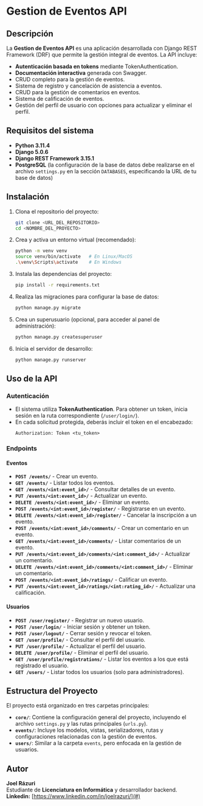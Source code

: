 # Gestion de Eventos API

## Descripción
La **Gestion de Eventos API** es una aplicación desarrollada con Django REST Framework (DRF) que permite la gestión integral de eventos. La API incluye:
- **Autenticación basada en tokens** mediante TokenAuthentication.
- **Documentación interactiva** generada con Swagger.
- CRUD completo para la gestión de eventos.
- Sistema de registro y cancelación de asistencia a eventos.
- CRUD para la gestión de comentarios en eventos.
- Sistema de calificación de eventos.
- Gestión del perfil de usuario con opciones para actualizar y eliminar el perfil.

## Requisitos del sistema
- **Python 3.11.4**
- **Django 5.0.6**
- **Django REST Framework 3.15.1**
- **PostgreSQL** (la configuración de la base de datos debe realizarse en el archivo `settings.py` en la sección `DATABASES`, especificando la URL de tu base de datos)

## Instalación
1. Clona el repositorio del proyecto:
   ```bash
   git clone <URL_DEL_REPOSITORIO>
   cd <NOMBRE_DEL_PROYECTO>
   ```
2. Crea y activa un entorno virtual (recomendado):
   ```bash
   python -m venv venv
   source venv/bin/activate   # En Linux/MacOS
   .\venv\Scripts\activate    # En Windows
   ```
3. Instala las dependencias del proyecto:
   ```bash
   pip install -r requirements.txt
   ```
4. Realiza las migraciones para configurar la base de datos:
   ```bash
   python manage.py migrate
   ```
5. Crea un superusuario (opcional, para acceder al panel de administración):
   ```bash
   python manage.py createsuperuser
   ```
6. Inicia el servidor de desarrollo:
   ```bash
   python manage.py runserver
   ```

## Uso de la API
### Autenticación
- El sistema utiliza **TokenAuthentication**. Para obtener un token, inicia sesión en la ruta correspondiente (`/user/login/`).
- En cada solicitud protegida, deberás incluir el token en el encabezado:
  ```http
  Authorization: Token <tu_token>
  ```

### Endpoints
#### **Eventos**
- **`POST /events/`** - Crear un evento.
- **`GET /events/`** - Listar todos los eventos.
- **`GET /events/<int:event_id>/`** - Consultar detalles de un evento.
- **`PUT /events/<int:event_id>/`** - Actualizar un evento.
- **`DELETE /events/<int:event_id>/`** - Eliminar un evento.
- **`POST /events/<int:event_id>/register/`** - Registrarse en un evento.
- **`DELETE /events/<int:event_id>/register/`** - Cancelar la inscripción a un evento.
- **`POST /events/<int:event_id>/comments/`** - Crear un comentario en un evento.
- **`GET /events/<int:event_id>/comments/`** - Listar comentarios de un evento.
- **`PUT /events/<int:event_id>/comments/<int:comment_id>/`** - Actualizar un comentario.
- **`DELETE /events/<int:event_id>/comments/<int:comment_id>/`** - Eliminar un comentario.
- **`POST /events/<int:event_id>/ratings/`** - Calificar un evento.
- **`PUT /events/<int:event_id>/ratings/<int:rating_id>/`** - Actualizar una calificación.

#### **Usuarios**
- **`POST /user/register/`** - Registrar un nuevo usuario.
- **`POST /user/login/`** - Iniciar sesión y obtener un token.
- **`POST /user/logout/`** - Cerrar sesión y revocar el token.
- **`GET /user/profile/`** - Consultar el perfil del usuario.
- **`PUT /user/profile/`** - Actualizar el perfil del usuario.
- **`DELETE /user/profile/`** - Eliminar el perfil del usuario.
- **`GET /user/profile/registrations/`** - Listar los eventos a los que está registrado el usuario.
- **`GET /users/`** - Listar todos los usuarios (solo para administradores).

## Estructura del Proyecto
El proyecto está organizado en tres carpetas principales:
- **`core/`**: Contiene la configuración general del proyecto, incluyendo el archivo `settings.py` y las rutas principales (`urls.py`).
- **`events/`**: Incluye los modelos, vistas, serializadores, rutas y configuraciones relacionadas con la gestión de eventos.
- **`users/`**: Similar a la carpeta `events`, pero enfocada en la gestión de usuarios.

## Autor
**Joel Rázuri**  
Estudiante de **Licenciatura en Informática** y desarrollador backend.   
**Linkedin:** [https://www.linkedin.com/in/joelrazuri/](#)





